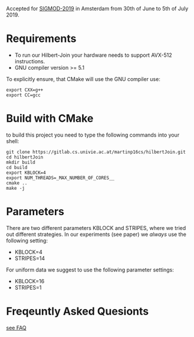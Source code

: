 Accepted for [SIGMOD-2019](http://sigmod2019.org/sigmodcfp) in Amsterdam from 30th of June to 5th of July 2019.

# Requirements

- To run our Hilbert-Join your hardware needs to support AVX-512 instructions.
- GNU compiler version >= 5.1

To explicitly ensure, that CMake will use the GNU compiler use:

```{bash, engine='sh'}
export CXX=g++
export CC=gcc
```

# Build with CMake

to build this project you need to type the following commands into your shell:

```{bash, engine='sh'}
git clone https://gitlab.cs.univie.ac.at/martinp16cs/hilbertJoin.git
cd hilbertJoin
mkdir build
cd build
export KBLOCK=4
export NUM_THREADS=_MAX_NUMBER_OF_CORES__
cmake ..
make -j
```

# Parameters

There are two different parameters KBLOCK and STRIPES, where we tried out different strategies. 
In our experiments (see paper) we _always_ use the following setting:

- KBLOCK=4
- STRIPES=14

For uniform data we suggest to use the following parameter settings:

- KBLOCK=16
- STRIPES=1


# Freqeuntly Asked Quesionts

[see FAQ](FAQ.md)